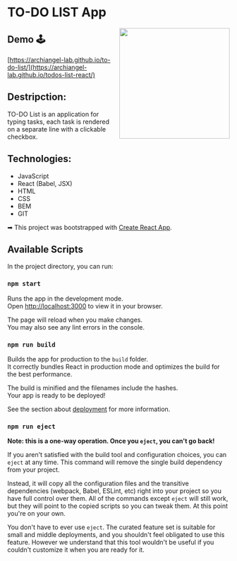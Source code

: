 # TO-DO LIST App

<img align="right" width="250" src="https://user-images.githubusercontent.com/63589448/206565917-14515016-aa6d-4e30-9ec2-31cf286e56f9.png"/>

## Demo 🕹️
[https://archiangel-lab.github.io/to-do-list/](https://archiangel-lab.github.io/todos-list-react/)

## Destripction:
TO-DO List is an application for typing tasks, each task is rendered on a separate line with a clickable checkbox.<br>

## Technologies:
- JavaScript
- React (Babel, JSX)
- HTML
- CSS
- BEM
- GIT

➡ This project was bootstrapped with [Create React App](https://github.com/facebook/create-react-app).

## Available Scripts

In the project directory, you can run:

### `npm start`

Runs the app in the development mode.\
Open [http://localhost:3000](http://localhost:3000) to view it in your browser.

The page will reload when you make changes.\
You may also see any lint errors in the console.

### `npm run build`

Builds the app for production to the `build` folder.\
It correctly bundles React in production mode and optimizes the build for the best performance.

The build is minified and the filenames include the hashes.\
Your app is ready to be deployed!

See the section about [deployment](https://facebook.github.io/create-react-app/docs/deployment) for more information.

### `npm run eject`

**Note: this is a one-way operation. Once you `eject`, you can't go back!**

If you aren't satisfied with the build tool and configuration choices, you can `eject` at any time. This command will remove the single build dependency from your project.

Instead, it will copy all the configuration files and the transitive dependencies (webpack, Babel, ESLint, etc) right into your project so you have full control over them. All of the commands except `eject` will still work, but they will point to the copied scripts so you can tweak them. At this point you're on your own.

You don't have to ever use `eject`. The curated feature set is suitable for small and middle deployments, and you shouldn't feel obligated to use this feature. However we understand that this tool wouldn't be useful if you couldn't customize it when you are ready for it.
